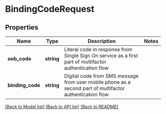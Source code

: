 # BindingCodeRequest

## Properties
Name | Type | Description | Notes
------------ | ------------- | ------------- | -------------
**oob_code** | **string** | Literal code in response from Single Sign On service as a first part of multifactor authentication flow | 
**binding_code** | **string** | Digital code from SMS message from user mobile phone as a second part of multifactor authentication flow | 

[[Back to Model list]](../README.md#documentation-for-models) [[Back to API list]](../README.md#documentation-for-api-endpoints) [[Back to README]](../README.md)

